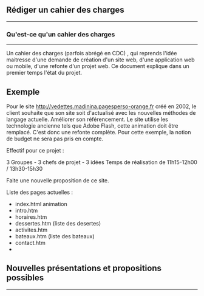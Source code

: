 ## Rédiger un cahier des charges
---------------------------------

### Qu'est-ce qu'un cahier des charges
---------------------------------------

Un cahier des charges (parfois abrégé en CDC) , qui reprends l'idée maitresse d'une demande de création d'un site web, d'une application web ou mobile, d'une refonte d'un projet web.
Ce document explique dans un premier temps l'état du projet.

Exemple 
--------

Pour le site http://vedettes.madinina.pagesperso-orange.fr créé en 2002, le client souhaite que son site soit d'actualisé avec les nouvelles méthodes de langage actuelle.
Améliorer son référencement.
Le site utilise les technologie ancienne tels que Adobe Flash, cette animation doit être remplacé. C'est donc une refonte complète.
Pour cette exemple, la notion de budget ne sera pas pris en compte.

Effectif pour ce projet :

3 Groupes - 3 chefs de projet - 3 idées
Temps de réalisation de 11h15-12h00 / 13h30-15h30

Faite une nouvelle proposition de ce site.

Liste des pages actuelles :
- index.html animation
- intro.htm
- horaires.htm
- dessertes.htm (liste des desertes)
- activites.htm
- bateaux.htm (liste des bateaux)
- contact.htm
- 


## Nouvelles présentations et propositions possibles
------------------------------------------------------






